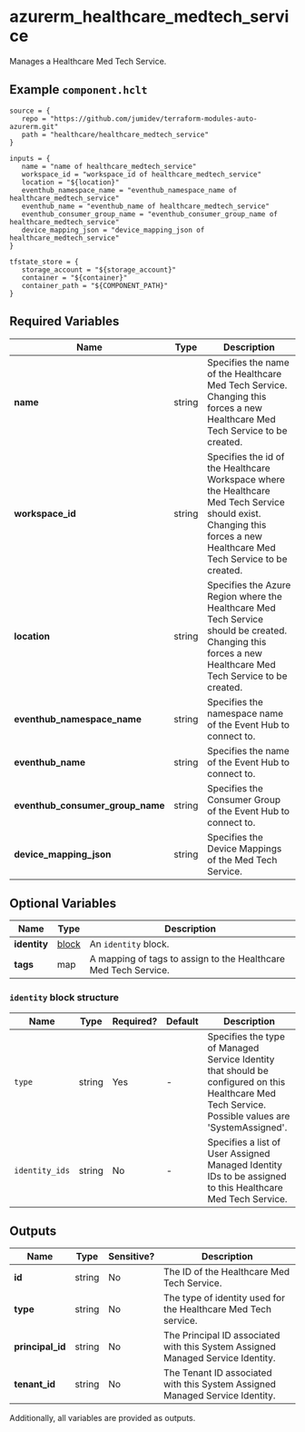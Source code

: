 # azurerm_healthcare_medtech_service

Manages a Healthcare Med Tech Service.

## Example `component.hclt`

```hcl
source = {
   repo = "https://github.com/jumidev/terraform-modules-auto-azurerm.git" 
   path = "healthcare/healthcare_medtech_service" 
}

inputs = {
   name = "name of healthcare_medtech_service" 
   workspace_id = "workspace_id of healthcare_medtech_service" 
   location = "${location}" 
   eventhub_namespace_name = "eventhub_namespace_name of healthcare_medtech_service" 
   eventhub_name = "eventhub_name of healthcare_medtech_service" 
   eventhub_consumer_group_name = "eventhub_consumer_group_name of healthcare_medtech_service" 
   device_mapping_json = "device_mapping_json of healthcare_medtech_service" 
}

tfstate_store = {
   storage_account = "${storage_account}" 
   container = "${container}" 
   container_path = "${COMPONENT_PATH}" 
}

```

## Required Variables

| Name | Type |  Description |
| ---- | --------- |  ----------- |
| **name** | string |  Specifies the name of the Healthcare Med Tech Service. Changing this forces a new Healthcare Med Tech Service to be created. | 
| **workspace_id** | string |  Specifies the id of the Healthcare Workspace where the Healthcare Med Tech Service should exist. Changing this forces a new Healthcare Med Tech Service to be created. | 
| **location** | string |  Specifies the Azure Region where the Healthcare Med Tech Service should be created. Changing this forces a new Healthcare Med Tech Service to be created. | 
| **eventhub_namespace_name** | string |  Specifies the namespace name of the Event Hub to connect to. | 
| **eventhub_name** | string |  Specifies the name of the Event Hub to connect to. | 
| **eventhub_consumer_group_name** | string |  Specifies the Consumer Group of the Event Hub to connect to. | 
| **device_mapping_json** | string |  Specifies the Device Mappings of the Med Tech Service. | 

## Optional Variables

| Name | Type |  Description |
| ---- | --------- |  ----------- |
| **identity** | [block](#identity-block-structure) |  An `identity` block. | 
| **tags** | map |  A mapping of tags to assign to the Healthcare Med Tech Service. | 

### `identity` block structure

| Name | Type | Required? | Default | Description |
| ---- | ---- | --------- | ------- | ----------- |
| `type` | string | Yes | - | Specifies the type of Managed Service Identity that should be configured on this Healthcare Med Tech Service. Possible values are 'SystemAssigned'. |
| `identity_ids` | string | No | - | Specifies a list of User Assigned Managed Identity IDs to be assigned to this Healthcare Med Tech Service. |



## Outputs

| Name | Type | Sensitive? | Description |
| ---- | ---- | --------- | --------- |
| **id** | string | No  | The ID of the Healthcare Med Tech Service. | 
| **type** | string | No  | The type of identity used for the Healthcare Med Tech service. | 
| **principal_id** | string | No  | The Principal ID associated with this System Assigned Managed Service Identity. | 
| **tenant_id** | string | No  | The Tenant ID associated with this System Assigned Managed Service Identity. | 

Additionally, all variables are provided as outputs.
